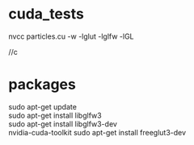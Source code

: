 # cuda_tests

nvcc particles.cu -w -lglut -lglfw -lGL  





//c

# packages 
sudo apt-get update  
sudo apt-get install libglfw3  
sudo apt-get install libglfw3-dev  
nvidia-cuda-toolkit
sudo apt-get install freeglut3-dev



